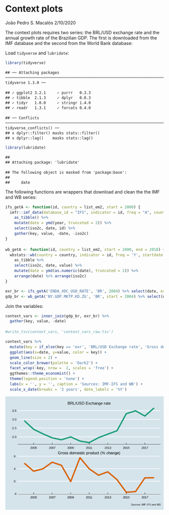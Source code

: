 Context plots
================
João Pedro S. Macalós
2/10/2020

The context plots requires two series: the BRL/USD exchange rate and the
annual growth rate of the Brazilian GDP. The first is downloaded from
the IMF database and the second from the World Bank database:

Load `tidyverse` and
    `lubridate`:

``` r
library(tidyverse)
```

    ## ── Attaching packages ────────────────────────────────────────────────────────────────────────────────────────────────────────────── tidyverse 1.3.0 ──

    ## ✓ ggplot2 3.2.1     ✓ purrr   0.3.3
    ## ✓ tibble  2.1.3     ✓ dplyr   0.8.3
    ## ✓ tidyr   1.0.0     ✓ stringr 1.4.0
    ## ✓ readr   1.3.1     ✓ forcats 0.4.0

    ## ── Conflicts ───────────────────────────────────────────────────────────────────────────────────────────────────────────────── tidyverse_conflicts() ──
    ## x dplyr::filter() masks stats::filter()
    ## x dplyr::lag()    masks stats::lag()

``` r
library(lubridate)
```

    ## 
    ## Attaching package: 'lubridate'

    ## The following object is masked from 'package:base':
    ## 
    ##     date

The following functions are wrappers that download and clean the the IMF
and WB series:

``` r
ifs_getA <- function(id, country = list_em2, start = 2000) {
  imfr::imf_data(database_id = "IFS", indicator = id, freq = "A", country = country, start = start) %>%
    as_tibble() %>%
    mutate(date = ymd(year, truncated = 2)) %>%
    select(iso2c, date, id) %>%
    gather(key, value, -date, -iso2c)
}

wb_getA <- function(id, country = list_em2, start = 2000, end = 2018) {
  wbstats::wb(country = country, indicator = id, freq = 'Y', startdate = start, enddate = end) %>% 
    as_tibble %>%
    select(iso2c, date, value) %>%
    mutate(date = ymd(as.numeric(date), truncated = 2)) %>%
    arrange(date) %>% arrange(iso2c)
}
```

``` r
exr_br <- ifs_getA('ENDA_XDC_USD_RATE', 'BR', 2004) %>% select(date, exr = value)
gdp_br <- wb_getA('NY.GDP.MKTP.KD.ZG', 'BR', start = 2004) %>% select(date, gdp = value)
```

Join the variables:

``` r
context_vars <- inner_join(gdp_br, exr_br) %>%
  gather(key, value, -date)

#write_tsv(context_vars, 'context_vars_raw.tsv')
```

``` r
context_vars %>%
  mutate(key = if_else(key == 'exr', 'BRL/USD Exchange rate', 'Gross domestic product (% change)')) %>%
  ggplot(aes(x=date, y=value, color = key)) +
  geom_line(size = 2) +
  scale_color_brewer(palette = 'Dark2') +
  facet_wrap(~key, nrow =  2, scales = 'free') +
  ggthemes::theme_economist() +
  theme(legend.position = 'none') +
  labs(x = '', y = '', caption = 'Sources: IMF-IFS and WB') +
  scale_x_date(breaks = '2 years', date_labels = '%Y')
```

![](context_files/figure-gfm/unnamed-chunk-5-1.png)<!-- -->
